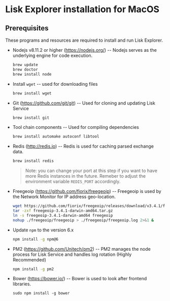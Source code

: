 # Lisk Explorer installation for MacOS

## Prerequisites

These programs and resources are required to install and run Lisk Explorer.

- Nodejs v8.11.2 or higher (<https://nodejs.org/>) -- Nodejs serves as the underlying engine for code execution.

    ```bash
    brew update
    brew doctor
    brew install node
    ```

- Install `wget` -- used for downloading files

    ```bash
    brew install wget
    ```

- Git (<https://github.com/git/git>) -- Used for cloning and updating Lisk Service

    ```bash
    brew install git
    ```

- Tool chain components -- Used for compiling dependencies

    ```bash
    brew install automake autoconf libtool
    ```

- Redis (<http://redis.io>) -- Redis is used for caching parsed exchange data.
	```bash
	brew install redis
	```

	> Note: you can change your port at this step if you want to have more Redis instances in the future. Remeber to adjust the environment variable `REDIS_PORT` accordingly.

- Freegeoip (<https://github.com/fiorix/freegeoip>) -- Freegeoip is used by the Network Monitor for IP address geo-location.
    ```bash
    wget https://github.com/fiorix/freegeoip/releases/download/v3.4.1/freegeoip-3.4.1-darwin-amd64.tar.gz
    tar -zxf freegeoip-3.4.1-darwin-amd64.tar.gz
    ln -s freegeoip-3.4.1-darwin-amd64 freegeoip
    nohup ./freegeoip/freegeoip > ./freegeoip/freegeoip.log 2>&1 &
    ```

- Update `npm` to the version 6.x

    ```bash
    npm install -g npm@6
    ```

- PM2 (https://github.com/Unitech/pm2) -- PM2 manages the node process for Lisk Service and handles log rotation (Highly Recommended)

    ```bash
    npm install -g pm2
    ```

- Bower (<https://bower.io/>) -- Bower is used to look after frontend libraries.

    ```
    sudo npm install -g bower
    ```

